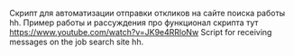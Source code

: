 Скрипт для автоматизации отправки откликов на сайте поиска работы hh. Пример работы и рассуждения про функционал скрипта тут https://www.youtube.com/watch?v=JK9e4RRloNw
Script for receiving messages on the job search site hh.
